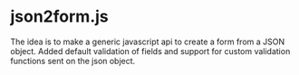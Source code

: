 json2form.js
=========

The idea is to make a generic javascript api to create a form from a JSON object.
Added default validation of fields and support for custom validation functions sent on the json object.
